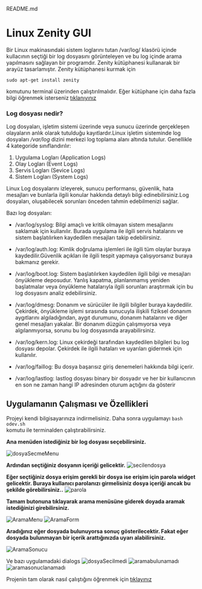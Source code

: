 README.md

# Linux Zenity GUI

Bir Linux makinasındaki sistem loglarını tutan /var/log/
klasörü içinde kullacının seçtiği bir log dosyasını 
görünteleyen ve bu log içinde arama yapılmasını sağlayan
bir programdır. Zenity kütüphanesi 
kullanarak bir arayüz tasarlamıştır.
Zenity kütüphanesi kurmak için

```
sudo apt-get install zenity
```

komutunu terminal üzerinden çalıştırılmalıdır.
Eğer kütüphane için daha fazla bilgi öğrenmek 
isterseniz 
[tıklanıyınız](https://help.gnome.org/users/zenity/3.32/)

### Log dosyası nedir?
Log dosyaları, işletim sistemi üzerinde veya sunucu 
üzerinde gerçekleşen olayaların anlık olarak 
tutulduğu kayıtlardır.Linux işletim sisteminde log 
dosyaları */var/log* dizini merkezi
log toplama alanı altında tutulur. Genellikle 4 
kategoride sınıflandırılır:
1. Uygulama Logları (Application Logs)
2. Olay Logları (Event Logs)
3. Servis Logları (Sevice Logs)
4. Sistem Logları (System Logs)

Linux Log dosyalarını izleyerek, sunucu performansı, 
güvenlik, hata mesajları ve bunlarla ilgili konular 
hakkında detaylı bilgi edinebilirsiniz.Log dosyaları, 
oluşabilecek sorunları önceden tahmin edebilmenizi sağlar.

Bazı log dosyaları:
- /var/log/syslog: 
Bilgi amaçlı ve kritik olmayan sistem mesajlarını saklamak için kullanılır.
Burada uygulama ile ilgili servis hatalarını ve sistem 
başlatılırken kaydedilen mesajları takip edebilirsiniz.

- /var/log/auth.log: 
Kimlik doğrulama işlemleri ile ilgili tüm olaylar buraya kaydedilir.Güvenlik açıkları 
ile ilgili tespit yapmaya çalışıyorsanız buraya bakmanız gerekir.

- /var/log/boot.log: 
Sistem başlatılırken kaydedilen ilgili bilgi ve mesajları önyükleme deposudur.
Yanlış kapatma, planlanmamış yeniden başlatmalar veya önyükleme hatalarıyla 
ilgili sorunları araştırmak için bu log dosyasını analiz edebilirsiniz.

- /var/log/dmesg: 
Donanım ve sürücüler ile ilgili bilgiler buraya kaydedilir. 
Çekirdek, önyükleme işlemi sırasında sunucuyla ilişkili fiziksel 
donanım aygıtlarını algıladığından, aygıt durumunu, donanım hatalarını ve 
diğer genel mesajları yakalar. Bir donanım düzgün çalışmıyorsa veya algılanmıyorsa, 
sorunu bu log dosyasında arayabilirsiniz.

- /var/log/kern.log: 
Linux çekirdeği tarafından kaydedilen bilgileri bu log dosyası depolar.
Çekirdek ile ilgili hataları ve uyarıları gidermek için kullanılır.

- /var/log/faillog: 
Bu dosya başarısız giriş denemeleri hakkında bilgi içerir.

- /var/log/lastlog: 
lastlog dosyası binary bir dosyadır ve her bir kullanıcının en son ne zaman hangi IP 
adresinden oturum açtığını da gösterir

## Uygulamanın Çalışması ve Özellikleri
Projeyi kendi bilgisayarınıza indirmelisiniz. Daha sonra uygulamayı
``` bash odev.sh ```  
komutu ile terminalden çalıştırabilirsiniz.

**Ana menüden istediğiniz bir log dosyası seçebilirsiniz.**

![dosyaSecmeMenu](https://github.com/zeynep-dmrl/Linux-Zenity-GUI/blob/main/imgs/dosyaSecmeMenu.png)

**Ardından seçtiğiniz dosyanın içeriği gelicektir.** 
![secilendosya](https://github.com/zeynep-dmrl/Linux-Zenity-GUI/blob/main/imgs/secilendosyaimg.png)

**Eğer seçtiğiniz dosya erişim gerekli bir dosya ise erişim için parola widget gelicektir. Buraya kullanıcı parolanızı girmelisiniz dosya içeriği ancak 
bu şekilde görebilirsiniz..**
![parola](https://github.com/zeynep-dmrl/Linux-Zenity-GUI/blob/main/imgs/parola.png)

**Tamam butonuna tıklayarak arama menüsüne giderek doyada aramak istediğinizi girebilirsiniz.**

![AramaMenu](https://github.com/zeynep-dmrl/Linux-Zenity-GUI/blob/main/imgs/AramaMenu.png) ![AramaForm](https://github.com/zeynep-dmrl/Linux-Zenity-GUI/blob/main/imgs/AramaForm.png)

**Aradığınız eğer dosyada bulunuyorsa sonuç gösterilecektir. Fakat eğer dosyada bulunmayan bir içerik arattığınızda uyarı alabilirsiniz.**

![AramaSonucu](https://github.com/zeynep-dmrl/Linux-Zenity-GUI/blob/main/imgs/AramaSonucu.png)

Ve bazı uygulamadaki dialogs
![dosyaSecilmedi](https://github.com/zeynep-dmrl/Linux-Zenity-GUI/blob/main/imgs/dosyaSecilmedi.png)
![aramabulunamadı](https://github.com/zeynep-dmrl/Linux-Zenity-GUI/blob/main/imgs/aramabulunamadı.png)
![aramasonuclanamadı](https://github.com/zeynep-dmrl/Linux-Zenity-GUI/blob/main/imgs/aramasonuclanamadı.png)


Projenin tam olarak nasıl çalıştığını öğrenmek için [tıklayınız]()


